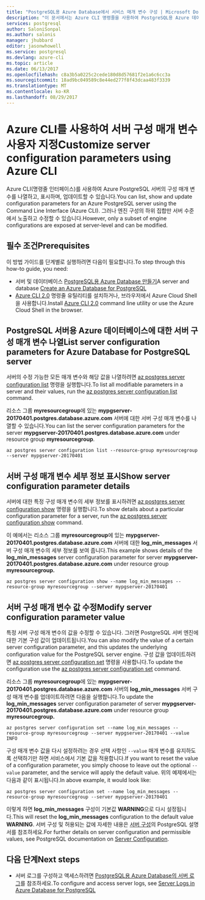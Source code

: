 ```yaml
---
title: "PostgreSQL용 Azure Database에서 서비스 매개 변수 구성 | Microsoft Docs"
description: "이 문서에서는 Azure CLI 명령줄을 사용하여 PostgreSQL용 Azure 데이터베이스에서 서비스 매개 변수를 구성하는 방법을 설명합니다."
services: postgresql
author: SaloniSonpal
ms.author: salonis
manager: jhubbard
editor: jasonwhowell
ms.service: postgresql
ms.devlang: azure-cli
ms.topic: article
ms.date: 06/13/2017
ms.openlocfilehash: c8a3b5a0225c2cede180d8d57681f2e1a6c6cc3a
ms.sourcegitcommit: 18ad9bc049589c8e44ed277f8f43dcaa483f3339
ms.translationtype: MT
ms.contentlocale: ko-KR
ms.lasthandoff: 08/29/2017
---
```

# <a name="customize-server-configuration-parameters-using-azure-cli"></a><span data-ttu-id="32f2b-103">Azure CLI를 사용하여 서버 구성 매개 변수 사용자 지정</span><span class="sxs-lookup"><span data-stu-id="32f2b-103">Customize server configuration parameters using Azure CLI</span></span>
<span data-ttu-id="32f2b-104">Azure CLI(명령줄 인터페이스)를 사용하여 Azure PostgreSQL 서버의 구성 매개 변수를 나열하고, 표시하며, 업데이트할 수 있습니다.</span><span class="sxs-lookup"><span data-stu-id="32f2b-104">You can list, show and update configuration parameters for an Azure PostgreSQL server using the Command Line Interface (Azure CLI).</span></span> <span data-ttu-id="32f2b-105">그러나 엔진 구성의 하위 집합만 서버 수준에서 노출하고 수정할 수 있습니다.</span><span class="sxs-lookup"><span data-stu-id="32f2b-105">However, only a subset of engine configurations are exposed at server-level and can be modified.</span></span> 

## <a name="prerequisites"></a><span data-ttu-id="32f2b-106">필수 조건</span><span class="sxs-lookup"><span data-stu-id="32f2b-106">Prerequisites</span></span>
<span data-ttu-id="32f2b-107">이 방법 가이드를 단계별로 실행하려면 다음이 필요합니다.</span><span class="sxs-lookup"><span data-stu-id="32f2b-107">To step through this how-to guide, you need:</span></span>
- <span data-ttu-id="32f2b-108">서버 및 데이터베이스 [PostgreSQL용 Azure Database 만들기](quickstart-create-server-database-azure-cli.md)</span><span class="sxs-lookup"><span data-stu-id="32f2b-108">A server and database [Create an Azure Database for PostgreSQL](quickstart-create-server-database-azure-cli.md)</span></span>
- <span data-ttu-id="32f2b-109">[Azure CLI 2.0](/cli/azure/install-azure-cli) 명령줄 유틸리티를 설치하거나, 브라우저에서 Azure Cloud Shell을 사용합니다.</span><span class="sxs-lookup"><span data-stu-id="32f2b-109">Install [Azure CLI 2.0](/cli/azure/install-azure-cli) command line utility or use the Azure Cloud Shell in the browser.</span></span>

## <a name="list-server-configuration-parameters-for-azure-database-for-postgresql-server"></a><span data-ttu-id="32f2b-110">PostgreSQL 서버용 Azure 데이터베이스에 대한 서버 구성 매개 변수 나열</span><span class="sxs-lookup"><span data-stu-id="32f2b-110">List server configuration parameters for Azure Database for PostgreSQL server</span></span>
<span data-ttu-id="32f2b-111">서버의 수정 가능한 모든 매개 변수와 해당 값을 나열하려면 [az postgres server configuration list](/cli/azure/postgres/server/configuration#list) 명령을 실행합니다.</span><span class="sxs-lookup"><span data-stu-id="32f2b-111">To list all modifiable parameters in a server and their values, run the [az postgres server configuration list](/cli/azure/postgres/server/configuration#list) command.</span></span>

<span data-ttu-id="32f2b-112">리소스 그룹 **myresourcegroup**에 있는 **mypgserver-20170401.postgres.database.azure.com** 서버에 대한 서버 구성 매개 변수를 나열할 수 있습니다.</span><span class="sxs-lookup"><span data-stu-id="32f2b-112">You can list the server configuration parameters for the server **mypgserver-20170401.postgres.database.azure.com** under resource group **myresourcegroup**.</span></span>
```azurecli-interactive
az postgres server configuration list --resource-group myresourcegroup --server mypgserver-20170401
```
## <a name="show-server-configuration-parameter-details"></a><span data-ttu-id="32f2b-113">서버 구성 매개 변수 세부 정보 표시</span><span class="sxs-lookup"><span data-stu-id="32f2b-113">Show server configuration parameter details</span></span>
<span data-ttu-id="32f2b-114">서버에 대한 특정 구성 매개 변수의 세부 정보를 표시하려면 [az postgres server configuration show](/cli/azure/postgres/server/configuration#show) 명령을 실행합니다.</span><span class="sxs-lookup"><span data-stu-id="32f2b-114">To show details about a particular configuration parameter for a server, run the [az postgres server configuration show](/cli/azure/postgres/server/configuration#show)  command.</span></span>

<span data-ttu-id="32f2b-115">이 예에서는 리소스 그룹 **myresourcegroup**에 있는 **mypgserver-20170401.postgres.database.azure.com** 서버에 대한 **log\_min\_messages** 서버 구성 매개 변수의 세부 정보를 보여 줍니다.</span><span class="sxs-lookup"><span data-stu-id="32f2b-115">This example shows details of the **log\_min\_messages** server configuration parameter for server **mypgserver-20170401.postgres.database.azure.com** under resource group **myresourcegroup.**</span></span>
```azurecli-interactive
az postgres server configuration show --name log_min_messages --resource-group myresourcegroup --server mypgserver-20170401
```
## <a name="modify-server-configuration-parameter-value"></a><span data-ttu-id="32f2b-116">서버 구성 매개 변수 값 수정</span><span class="sxs-lookup"><span data-stu-id="32f2b-116">Modify server configuration parameter value</span></span>
<span data-ttu-id="32f2b-117">특정 서버 구성 매개 변수의 값을 수정할 수 있습니다. 그러면 PostgreSQL 서버 엔진에 대한 기본 구성 값이 업데이트됩니다.</span><span class="sxs-lookup"><span data-stu-id="32f2b-117">You can also modify the value of a certain server configuration parameter, and this updates the underlying configuration value for the PostgreSQL server engine.</span></span> <span data-ttu-id="32f2b-118">구성 값을 업데이트하려면 [az postgres server configuration set](/cli/azure/postgres/server/configuration#set) 명령을 사용합니다.</span><span class="sxs-lookup"><span data-stu-id="32f2b-118">To update the configuration use the [az postgres server configuration set](/cli/azure/postgres/server/configuration#set) command.</span></span> 

<span data-ttu-id="32f2b-119">리소스 그룹 **myresourcegroup**에 있는 **mypgserver-20170401.postgres.database.azure.com** 서버의 **log\_min\_messages** 서버 구성 매개 변수를 업데이트하려면 다음을 실행합니다.</span><span class="sxs-lookup"><span data-stu-id="32f2b-119">To update the **log\_min\_messages** server configuration parameter of server **mypgserver-20170401.postgres.database.azure.com** under resource group **myresourcegroup.**</span></span>
```azurecli-interactive
az postgres server configuration set --name log_min_messages --resource-group myresourcegroup --server mypgserver-20170401 --value INFO
```
<span data-ttu-id="32f2b-120">구성 매개 변수 값을 다시 설정하려는 경우 선택 사항인 `--value` 매개 변수를 유지하도록 선택하기만 하면 서비스에서 기본 값을 적용합니다.</span><span class="sxs-lookup"><span data-stu-id="32f2b-120">If you want to reset the value of a configuration parameter, you simply choose to leave out the optional `--value` parameter, and the service will apply the default value.</span></span> <span data-ttu-id="32f2b-121">위의 예제에서는 다음과 같이 표시됩니다.</span><span class="sxs-lookup"><span data-stu-id="32f2b-121">In above example, it would look like:</span></span>
```azurecli-interactive
az postgres server configuration set --name log_min_messages --resource-group myresourcegroup --server mypgserver-20170401
```
<span data-ttu-id="32f2b-122">이렇게 하면 **log\_min\_messages** 구성이 기본값 **WARNING**으로 다시 설정됩니다.</span><span class="sxs-lookup"><span data-stu-id="32f2b-122">This will reset the **log\_min\_messages** configuration to the default value **WARNING**.</span></span> <span data-ttu-id="32f2b-123">서버 구성 및 허용되는 값에 자세한 내용은 [서버 구성](https://www.postgresql.org/docs/9.6/static/runtime-config.html)의 PostgreSQL 설명서를 참조하세요.</span><span class="sxs-lookup"><span data-stu-id="32f2b-123">For further details on server configuration and permissible values, see PostgreSQL documentation on [Server Configuration](https://www.postgresql.org/docs/9.6/static/runtime-config.html).</span></span>

## <a name="next-steps"></a><span data-ttu-id="32f2b-124">다음 단계</span><span class="sxs-lookup"><span data-stu-id="32f2b-124">Next steps</span></span>
- <span data-ttu-id="32f2b-125">서버 로그를 구성하고 액세스하려면 [PostgreSQL용 Azure Database의 서버 로그](concepts-server-logs.md)를 참조하세요.</span><span class="sxs-lookup"><span data-stu-id="32f2b-125">To configure and access server logs, see [Server Logs in Azure Database for PostgreSQL](concepts-server-logs.md)</span></span>
